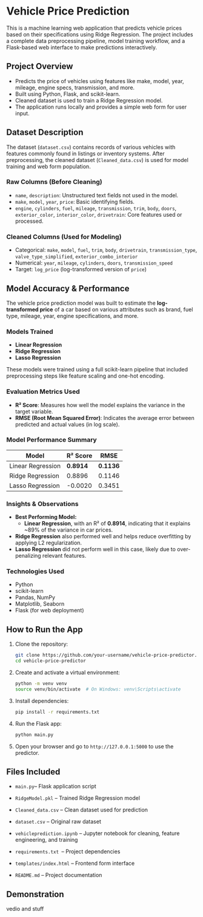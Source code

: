 # Vehicle Price Prediction

This is a machine learning web application that predicts vehicle prices based on their specifications using Ridge Regression. The project includes a complete data preprocessing pipeline, model training workflow, and a Flask-based web interface to make predictions interactively.

## Project Overview

- Predicts the price of vehicles using features like make, model, year, mileage, engine specs, transmission, and more.
- Built using Python, Flask, and scikit-learn.
- Cleaned dataset is used to train a Ridge Regression model.
- The application runs locally and provides a simple web form for user input.

## Dataset Description

The dataset (`dataset.csv`) contains records of various vehicles with features commonly found in listings or inventory systems. After preprocessing, the cleaned dataset (`Cleaned_data.csv`) is used for model training and web form population.

### Raw Columns (Before Cleaning)
- `name`, `description`: Unstructured text fields not used in the model.
- `make`, `model`, `year`, `price`: Basic identifying fields.
- `engine`, `cylinders`, `fuel`, `mileage`, `transmission`, `trim`, `body`, `doors`, `exterior_color`, `interior_color`, `drivetrain`: Core features used or processed.

### Cleaned Columns (Used for Modeling)
- Categorical: `make`, `model`, `fuel`, `trim`, `body`, `drivetrain`, `transmission_type`, `valve_type_simplified`, `exterior_combo_interior`
- Numerical: `year`, `mileage`, `cylinders`, `doors`, `transmission_speed`
- Target: `log_price` (log-transformed version of `price`)

## Model Accuracy & Performance

The vehicle price prediction model was built to estimate the **log-transformed price** of a car based on various attributes such as brand, fuel type, mileage, year, engine specifications, and more.

###  Models Trained

- **Linear Regression**
- **Ridge Regression**
- **Lasso Regression**

These models were trained using a full scikit-learn pipeline that included preprocessing steps like feature scaling and one-hot encoding.

###  Evaluation Metrics Used

- **R² Score**: Measures how well the model explains the variance in the target variable.
- **RMSE (Root Mean Squared Error)**: Indicates the average error between predicted and actual values (in log scale).

###  Model Performance Summary

| Model              | R² Score | RMSE     |
|-------------------|----------|----------|
| Linear Regression | **0.8914** | **0.1136** |
| Ridge Regression  | 0.8896   | 0.1146   |
| Lasso Regression  | -0.0020  | 0.3451   |

###  Insights & Observations

- **Best Performing Model:**  
  - **Linear Regression**, with an R² of **0.8914**, indicating that it explains ~89% of the variance in car prices.
- **Ridge Regression** also performed well and helps reduce overfitting by applying L2 regularization.
- **Lasso Regression** did not perform well in this case, likely due to over-penalizing relevant features.

###  Technologies Used

- Python
- scikit-learn
- Pandas, NumPy
- Matplotlib, Seaborn
- Flask (for web deployment)


## How to Run the App

1. Clone the repository:

   ```bash
   git clone https://github.com/your-username/vehicle-price-predictor.git
   cd vehicle-price-predictor
2. Create and activate a virtual environment:
   ```bash
   python -m venv venv
   source venv/bin/activate  # On Windows: venv\Scripts\activate
3. Install dependencies:
   ```bash
   pip install -r requirements.txt
4. Run the Flask app:
   ```bash
   python main.py
5. Open your browser and go to `http://127.0.0.1:5000` to use the predictor.

## Files Included
- `main.py`– Flask application script
  
- `RidgeModel.pkl` – Trained Ridge Regression model

- `Cleaned_data.csv` – Clean dataset used for prediction

- `dataset.csv` – Original raw dataset

- `vehicleprediction.ipynb` – Jupyter notebook for cleaning, feature engineering, and training

- `requirements.txt `– Project dependencies

- `templates/index.html` – Frontend form interface

- `README.md` – Project documentation

## Demonstration

vedio and stuff
